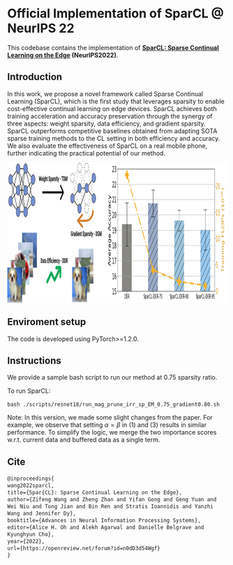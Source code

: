 # Official Implementation of SparCL @ NeurIPS 22

This codebase contains the implementation of **[SparCL: Sparse Continual Learning on the Edge](https://arxiv.org/pdf/2209.09476.pdf) (NeurIPS2022)**.

## Introduction
In this work, we propose a novel framework called Sparse Continual Learning
(SparCL), which is the first study that leverages sparsity to enable cost-effective
continual learning on edge devices. SparCL achieves both training acceleration
and accuracy preservation through the synergy of three aspects: weight sparsity,
data efficiency, and gradient sparsity. SparCL outperforms competitive baselines 
obtained from adapting SOTA sparse training methods to the CL setting in
both efficiency and accuracy. We also evaluate the effectiveness of SparCL on a
real mobile phone, further indicating the practical potential of our method. 
<p align="center">
<img src="./intro.png" width="850" height="320">
</p>


## Enviroment setup
The code is developed using PyTorch>=1.2.0.            


## Instructions
We provide a sample bash script to run our method at 0.75 sparsity ratio.


To run SparCL:

```
bash ./scripts/resnet18/run_mag_prune_irr_sp_EM_0.75_gradient0.80.sh
```

 Note: In this version, we made some slight changes from the paper. For example, we observe that setting $\alpha=\beta$ in (1) and (3) results in similar performance. To simplify the logic, we merge the two importance scores w.r.t. current data and buffered data as a single term.

## Cite
```
@inproceedings{
wang2022sparcl,
title={Spar{CL}: Sparse Continual Learning on the Edge},
author={Zifeng Wang and Zheng Zhan and Yifan Gong and Geng Yuan and Wei Niu and Tong Jian and Bin Ren and Stratis Ioannidis and Yanzhi Wang and Jennifer Dy},
booktitle={Advances in Neural Information Processing Systems},
editor={Alice H. Oh and Alekh Agarwal and Danielle Belgrave and Kyunghyun Cho},
year={2022},
url={https://openreview.net/forum?id=n0dD3d54Wgf}
}
```
